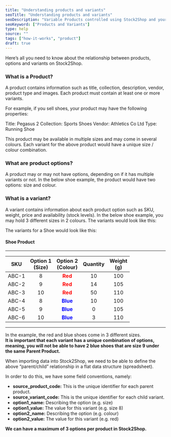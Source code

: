 ```yaml
---
title: "Understanding products and variants"
seoTitle: "Understanding products and variants"
seoDescription: "Variable Products controlled using Stock2Shop and your Sales Channel"
seoKeyword: ["Products and Variants"]
type: help
source: ""
tags: ["how-it-works", "product"]
draft: true
---
```


Here’s all you need to know about the relationship between products, options and variants on Stock2Shop.

### What is a Product?
A product contains information such as title, collection, description, vendor, product type and images.
Each product must contain at least one or more variants.

For example, if you sell shoes, your product may have the following properties:

Title: Pegasus 2
Collection: Sports Shoes
Vendor: Athletics Co Ltd
Type: Running Shoe

This product may be available in multiple sizes and may come in several colours.
Each variant for the above product would have a unique size / colour combination.

### What are product options? 
A product may or may not have options, depending on if it has multiple variants or not.
In the below shoe example, the product would have two options: size and colour.

### What is a variant?
A variant contains information about each product option such as SKU, weight, price and availability (stock levels).
In the below shoe example, you may hold 3 different sizes in 2 colours. The variants would look like this:

The variants for a Shoe would look like this:

#### Shoe Product
---
| SKU   |  Option 1<br>(Size)   |  Option 2<br>(Colour)   |  Quantity   |  Weight<br>(g) |
| ------------ | :-------------: | :-------------: | :-------------: | :-------------: |
| ABC-1  |  8  |  <span style="color:red">**Red**</span>  |  10  |  100 |
| ABC-2  | 9 |  <span style="color:red">**Red**</span>  | 14 | 105 |
| ABC-3  | 10 |  <span style="color:red">**Red**</span>  | 50 | 110 |
| ABC-4  | 8 |  <span style="color:blue">**Blue**</span>  | 10 | 100 |
| ABC-5  | 9 |  <span style="color:blue">**Blue**</span>  | 0 | 105 |
| ABC-6  | 10 |  <span style="color:blue">**Blue**</span>  | 3 | 110 |

---

In the example, the red and blue shoes come in 3 different sizes.  
**It is important that each variant has a unique combination of options, meaning, you will not be able to have 2 blue 
shoes that are size 9 under the same Parent Product.**

When importing data into Stock2Shop, we need to be able to define the above “parent/child” relationship in a flat data 
structure (spreadsheet).

In order to do this, we have some field conventions, namely:
- **source_product_code:** This is the unique identifier for each parent product.
- **source_variant_code:** This is the unique identifier for each child variant.
- **option1_name:** Describing the option (e.g. size)
- **option1_value:** The value for this variant (e.g. size 8)
- **option2_name:** Describing the option (e.g. colour)
- **option2_value:** The value for this variant (e.g. red)



**We can have a maximum of 3 options per product in Stock2Shop.**